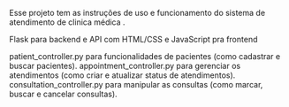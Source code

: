 Esse projeto tem as instruções de uso e funcionamento do sistema de atendimento de clinica médica .

 Flask para backend e API com HTML/CSS e JavaScript pra frontend

patient_controller.py para funcionalidades de pacientes (como cadastrar e buscar pacientes).
appointment_controller.py para gerenciar os atendimentos (como criar e atualizar status de atendimentos).
consultation_controller.py para manipular as consultas (como marcar, buscar e cancelar consultas).